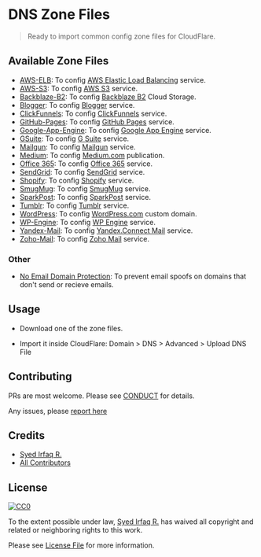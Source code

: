 # DNS Zone Files

> Ready to import common config zone files for CloudFlare.

## Available Zone Files

- [AWS-ELB](files/aws-elb.txt): To config [AWS Elastic Load Balancing](https://aws.amazon.com/elasticloadbalancing/) service.
- [AWS-S3](files/aws-s3.txt): To config [AWS S3](https://aws.amazon.com/s3/) service.
- [Backblaze-B2](files/backblaze.txt): To config [Backblaze B2](https://www.backblaze.com/b2/cloud-storage.html) Cloud Storage.
- [Blogger](files/blogger.txt): To config [Blogger](https://blogger.com/) service.
- [ClickFunnels](files/clickfunnels.txt): To config [ClickFunnels](https://clickfunnels.com/) service.
- [GitHub-Pages](files/github-pages.txt): To config [GitHub Pages](https://pages.github.com/) service.
- [Google-App-Engine](files/google-app-engine.txt): To config [Google App Engine](https://cloud.google.com/appengine/) service.
- [GSuite](files/gsuite.txt): To config [G Suite](https://gsuite.google.com/) service.
- [Mailgun](files/mailgun.txt): To config [Mailgun](https://www.mailgun.com/) service.
- [Medium](files/medium.txt): To config [Medium.com](https://medium.com/) publication.
- [Office 365](files/office-365.txt): To config [Office 365](https://www.office365.com/) service.
- [SendGrid](files/sendgrid.txt): To config [SendGrid](https://sendgrid.com/) service.
- [Shopify](files/shopify.txt): To config [Shopify](https://shopify.com/) service.
- [SmugMug](files/smugmug.txt): To config [SmugMug](https://smugmug.com/) service.
- [SparkPost](files/sparkpost.txt): To config [SparkPost](https://sparkpost.com/) service.
- [Tumblr](files/tumblr.txt): To config [Tumblr](https://tumblr.com/) service.
- [WordPress](files/wordpress.txt): To config [WordPress.com](https://wordpress.com/) custom domain.
- [WP-Engine](files/wp-engine.txt): To config [WP Engine](https://wpengine.com/) service.
- [Yandex-Mail](files/yandex-mail.txt): To config [Yandex.Connect Mail](https://mail.yandex.com/) service.
- [Zoho-Mail](files/zoho-mail.txt): To config [Zoho Mail](https://www.zoho.com/mail/) service.

### Other

- [No Email Domain Protection](files/no-email-domain-protection.txt): To prevent email spoofs on domains that don't send or recieve emails.

## Usage

- Download one of the zone files.

- Import it inside CloudFlare: Domain > DNS > Advanced > Upload DNS File

## Contributing

PRs are most welcome. Please see [CONDUCT](CONDUCT.md) for details.

Any issues, please [report here][link-issues]

## Credits

- [Syed Irfaq R.][link-author]
- [All Contributors][link-contributors]

## License

[![CC0](http://i.creativecommons.org/p/zero/1.0/88x31.png)](https://creativecommons.org/publicdomain/zero/1.0/)

To the extent possible under law, [Syed Irfaq R.][link-author] has waived all copyright and related or neighboring rights to this work.

Please see [License File](LICENSE.md) for more information.

[link-author]: https://github.com/irazasyed
[link-issues]: https://github.com/irazasyed/dns-zone-files/issues
[link-contributors]: https://github.com/irazasyed/dns-zone-files/contributors
